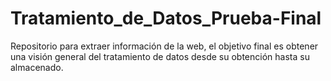# Tratamiento_de_Datos_Prueba-Final
Repositorio para extraer información de la web, el objetivo final es obtener una visión general del tratamiento de datos desde su obtención hasta su almacenado.
